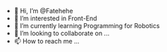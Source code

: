 - 👋 Hi, I’m @Fatehehe
- 👀 I’m interested in Front-End 
- 🌱 I’m currently learning Programming for Robotics
- 💞️ I’m looking to collaborate on ...
- 📫 How to reach me ...

<!---
Fatehehe/Fatehehe is a ✨ special ✨ repository because its `README.md` (this file) appears on your GitHub profile.
You can click the Preview link to take a look at your changes.
--->
